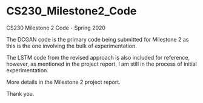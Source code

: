# CS230_Milestone2_Code
CS230 Milestone 2 Code - Spring 2020

The DCGAN code is the primary code being submitted for Milestone 2 as this is the one involving the bulk of experimentation.

The LSTM code from the revised approach is also included for reference, however, as mentioned in the project report, I am still in the process of initial experimentation. 

More details in the Milestone 2 project report.

Thank you.
